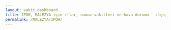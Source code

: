 ```yaml
---
layout: vakit_dashboard
title: IPOH, MALEZYA için iftar, namaz vakitleri ve hava durumu - ilçe/eyalet seç
permalink: /MALEZYA/IPOH/
---
```


<script type="text/javascript">
  var GLOBAL_COUNTRY = 'MALEZYA';
  var GLOBAL_CITY = 'IPOH';
  var GLOBAL_STATE = '';
  var lat = 72;
  var lon = 21;
</script>
